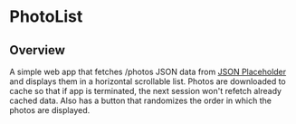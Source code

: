 # PhotoList

## Overview
A simple web app that fetches /photos JSON data from [JSON Placeholder](http://jsonplaceholder.typicode.com/) and displays
them in a horizontal scrollable list. Photos are downloaded to cache so that if app is terminated, the next session won't refetch already cached data. Also has a button that randomizes the order in which the photos are displayed.
